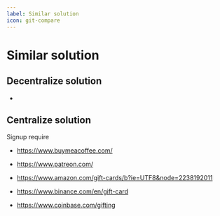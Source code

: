```yaml
---
label: Similar solution
icon: git-compare
---
```

# Similar solution


## Decentralize solution
-

## Centralize solution

Signup require

- https://www.buymeacoffee.com/

- https://www.patreon.com/

- https://www.amazon.com/gift-cards/b?ie=UTF8&node=2238192011

- https://www.binance.com/en/gift-card

- https://www.coinbase.com/gifting
